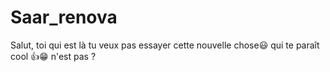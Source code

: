 # Saar_renova
Salut, toi qui est là tu veux pas essayer cette nouvelle chose😃 qui te paraît cool 👍😁 n'est pas ?
